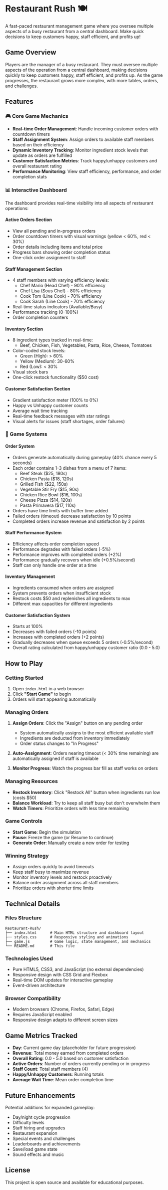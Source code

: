 # Restaurant Rush 🍽️

A fast-paced restaurant management game where you oversee multiple aspects of a busy restaurant from a central dashboard. Make quick decisions to keep customers happy, staff efficient, and profits up!

## Game Overview

Players are the manager of a busy restaurant. They must oversee multiple aspects of the operation from a central dashboard, making decisions quickly to keep customers happy, staff efficient, and profits up. As the game progresses, the restaurant grows more complex, with more tables, orders, and challenges.

## Features

### 🎮 Core Game Mechanics

- **Real-time Order Management**: Handle incoming customer orders with countdown timers
- **Staff Assignment System**: Assign orders to available staff members based on their efficiency
- **Dynamic Inventory Tracking**: Monitor ingredient stock levels that update as orders are fulfilled
- **Customer Satisfaction Metrics**: Track happy/unhappy customers and overall restaurant rating
- **Performance Monitoring**: View staff efficiency, performance, and order completion stats

### 📊 Interactive Dashboard

The dashboard provides real-time visibility into all aspects of restaurant operations:

#### Active Orders Section
- View all pending and in-progress orders
- Order countdown timers with visual warnings (yellow < 60%, red < 30%)
- Order details including items and total price
- Progress bars showing order completion status
- One-click order assignment to staff

#### Staff Management Section
- 4 staff members with varying efficiency levels:
  - Chef Mario (Head Chef) - 90% efficiency
  - Chef Lisa (Sous Chef) - 80% efficiency
  - Cook Tom (Line Cook) - 70% efficiency
  - Cook Sarah (Line Cook) - 70% efficiency
- Real-time status indicators (Available/Busy)
- Performance tracking (0-100%)
- Order completion counters

#### Inventory Section
- 8 ingredient types tracked in real-time:
  - Beef, Chicken, Fish, Vegetables, Pasta, Rice, Cheese, Tomatoes
- Color-coded stock levels:
  - Green (High): > 60%
  - Yellow (Medium): 30-60%
  - Red (Low): < 30%
- Visual stock bars
- One-click restock functionality ($50 cost)

#### Customer Satisfaction Section
- Gradient satisfaction meter (100% to 0%)
- Happy vs Unhappy customer counts
- Average wait time tracking
- Real-time feedback messages with star ratings
- Visual alerts for issues (staff shortages, order failures)

### 🎯 Game Systems

#### Order System
- Orders generate automatically during gameplay (40% chance every 5 seconds)
- Each order contains 1-3 dishes from a menu of 7 items:
  - Beef Steak ($25, 180s)
  - Chicken Pasta ($18, 120s)
  - Grilled Fish ($22, 150s)
  - Vegetable Stir Fry ($15, 90s)
  - Chicken Rice Bowl ($16, 100s)
  - Cheese Pizza ($14, 120s)
  - Pasta Primavera ($17, 110s)
- Orders have time limits with buffer time added
- Failed orders (timeout) decrease satisfaction by 10 points
- Completed orders increase revenue and satisfaction by 2 points

#### Staff Performance System
- Efficiency affects order completion speed
- Performance degrades with failed orders (-5%)
- Performance improves with completed orders (+2%)
- Performance gradually recovers when idle (+0.5%/second)
- Staff can only handle one order at a time

#### Inventory Management
- Ingredients consumed when orders are assigned
- System prevents orders when insufficient stock
- Restock costs $50 and replenishes all ingredients to max
- Different max capacities for different ingredients

#### Customer Satisfaction System
- Starts at 100%
- Decreases with failed orders (-10 points)
- Increases with completed orders (+2 points)
- Gradually decreases when queue exceeds 5 orders (-0.5%/second)
- Overall rating calculated from happy/unhappy customer ratio (0.0 - 5.0)

## How to Play

### Getting Started
1. Open `index.html` in a web browser
2. Click **"Start Game"** to begin
3. Orders will start appearing automatically

### Managing Orders
1. **Assign Orders**: Click the "Assign" button on any pending order
   - System automatically assigns to the most efficient available staff
   - Ingredients are deducted from inventory immediately
   - Order status changes to "In Progress"

2. **Auto-Assignment**: Orders nearing timeout (< 30% time remaining) are automatically assigned if staff is available

3. **Monitor Progress**: Watch the progress bar fill as staff works on orders

### Managing Resources
- **Restock Inventory**: Click "Restock All" button when ingredients run low (costs $50)
- **Balance Workload**: Try to keep all staff busy but don't overwhelm them
- **Watch Timers**: Prioritize orders with less time remaining

### Game Controls
- **Start Game**: Begin the simulation
- **Pause**: Freeze the game (or Resume to continue)
- **Generate Order**: Manually create a new order for testing

### Winning Strategy
- Assign orders quickly to avoid timeouts
- Keep staff busy to maximize revenue
- Monitor inventory levels and restock proactively
- Balance order assignment across all staff members
- Prioritize orders with shorter time limits

## Technical Details

### Files Structure
```
Restaurant-Rush/
├── index.html      # Main HTML structure and dashboard layout
├── styles.css      # Responsive styling and animations
├── game.js         # Game logic, state management, and mechanics
└── README.md       # This file
```

### Technologies Used
- Pure HTML5, CSS3, and JavaScript (no external dependencies)
- Responsive design with CSS Grid and Flexbox
- Real-time DOM updates for interactive gameplay
- Event-driven architecture

### Browser Compatibility
- Modern browsers (Chrome, Firefox, Safari, Edge)
- Requires JavaScript enabled
- Responsive design adapts to different screen sizes

## Game Metrics Tracked

- **Day**: Current game day (placeholder for future progression)
- **Revenue**: Total money earned from completed orders
- **Overall Rating**: 0.0 - 5.0 based on customer satisfaction
- **Active Orders**: Number of orders currently pending or in-progress
- **Staff Count**: Total staff members (4)
- **Happy/Unhappy Customers**: Running totals
- **Average Wait Time**: Mean order completion time

## Future Enhancements

Potential additions for expanded gameplay:
- Day/night cycle progression
- Difficulty levels
- Staff hiring and upgrades
- Restaurant expansion
- Special events and challenges
- Leaderboards and achievements
- Save/load game state
- Sound effects and music

## License

This project is open source and available for educational purposes.
